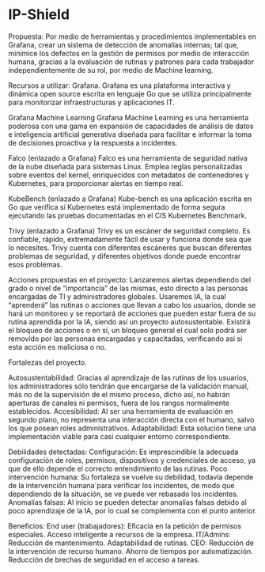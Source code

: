 # IP-Shield
Propuesta: Por medio de herramientas y procedimientos implementables en Grafana, crear un sistema de detección de anomalías internas; tal que, minimice los defectos en la gestión de permisos por medio de interacción humana, gracias a la evaluación de rutinas y patrones para cada trabajador independientemente de su rol, por medio de Machine learning.

Recursos a utilizar:
Grafana.
Grafana es una plataforma interactiva y dinámica open source escrita en lenguaje Go que se utiliza principalmente para monitorizar infraestructuras y aplicaciones IT.

Grafana Machine Learning
Grafana Machine Learning es una herramienta poderosa con una gama en expansión de capacidades de análisis de datos e inteligencia artificial generativa diseñada para facilitar e informar la toma de decisiones proactiva y la respuesta a incidentes.

Falco (enlazado a Grafana)
Falco es una herramienta de seguridad nativa de la nube diseñada para sistemas Linux. Emplea reglas personalizadas sobre eventos del kernel, enriquecidos con metadatos de contenedores y Kubernetes, para proporcionar alertas en tiempo real.

KubeBench (enlazado a Grafana)
Kube-bench es una aplicación escrita en Go que verifica si Kubernetes está implementado de forma segura ejecutando las pruebas documentadas en el CIS Kubernetes Benchmark.

Trivy (enlazado a Grafana)
Trivy es un escáner de seguridad completo. Es confiable, rápido, extremadamente fácil de usar y funciona donde sea que lo necesites. Trivy cuenta con diferentes escáneres que buscan diferentes problemas de seguridad, y diferentes objetivos donde puede encontrar esos problemas.


Acciones propuestas en el proyecto:
Lanzaremos alertas dependiendo del grado o nivel de “importancia” de las mismas, esto directo a las personas encargadas de TI y administradores globales.
Usaremos IA, la cual “aprenderá” las rutinas o acciones que llevan a cabo los usuarios, donde se hará un monitoreo y se reportará de acciones que pueden estar fuera de su rutina aprendida por la IA, siendo así un proyecto autosustentable.
Existirá el bloqueo de acciones o en sí, un bloqueo general el cual solo podrá ser removido por las personas encargadas y capacitadas, verificando así si esta acción es maliciosa o no.

Fortalezas del proyecto.

Autosustentabilidad: Gracias al aprendizaje de las rutinas de los usuarios, los administradores sólo tendrán que encargarse de la validación manual, más no de la supervisión de el mismo proceso, dicho así, no habrán aperturas de canales ni permisos, fuera de los rangos normalmente establecidos.
Accesibilidad: Al ser una herramienta de evaluación en segundo plano, no representa una interacción directa con el humano, salvo los que posean roles administrativos.
Adaptabilidad: Esta solución tiene una implementación viable para casi cualquier entorno correspondiente.

Debilidades detectadas:
Configuración: Es imprescindible la adecuada configuración de roles, permisos, dispositivos y credenciales de acceso, ya que de ello depende el correcto entendimiento de las rutinas.
Poco intervención humana: Su fortaleza se vuelve su debilidad, todavía depende de la intervención humana´para verificar los incidentes, de modo que dependiendo de la situación, se ve puede ver rebasado los incidentes.
Anomalías falsas: Al inicio se pueden detectar anomalías falsas debido al poco aprendizaje de la IA, por lo cual se complementa con el punto anterior.


Beneficios:
End user (trabajadores):
Eficacia en la petición de permisos especiales.
Acceso inteligente a recursos de la empresa.
IT/Admins:
Reducción de mantenimiento.
Adaptabilidad de rutinas.
CEO:
Reducción de la intervención de recurso humano.
Ahorro de tiempos por automatización.
Reducción de brechas de seguridad en el acceso a tareas.

